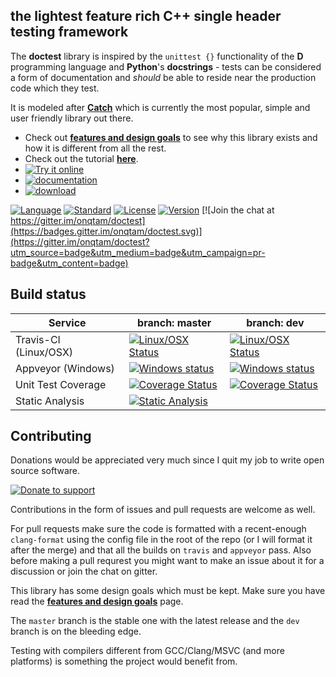 the lightest feature rich C++ single header testing framework
-------

The **doctest** library is inspired by the ```unittest {}``` functionality of the **D** programming language and **Python**'s **docstrings** - tests can be considered a form of documentation and _should_ be able to reside near the production code which they test.

It is modeled after [**Catch**](https://github.com/philsquared/Catch) which is currently the most popular, simple and user friendly library out there.


- Check out [**features and design goals**](doc/markdown/features.md#why-does-this-library-exist-and-how-is-it-different-from-all-the-rest) to see why this library exists and how it is different from all the rest.
- Check out the tutorial [**here**](doc/markdown/tutorial.md#tutorial).
- [![Try it online](https://img.shields.io/badge/try%20it-online-orange.svg)](http://melpon.org/wandbox/permlink/xvF0y5DTzIDLN98f)
- [![documentation](https://img.shields.io/badge/documentation-online%20%20%20%20%20-blue.svg)](doc/markdown/readme.md#reference)
- [![download](https://img.shields.io/badge/latest%20version%20%20-download-blue.svg)](https://raw.githubusercontent.com/onqtam/doctest/master/doctest/doctest.h)

[![Language](https://img.shields.io/badge/language-C++-blue.svg)](https://isocpp.org/)
[![Standard](https://img.shields.io/badge/c%2B%2B-98-blue.svg)](https://en.wikipedia.org/wiki/C%2B%2B#Standardization)
[![License](https://img.shields.io/badge/license-MIT-blue.svg)](https://opensource.org/licenses/MIT)
[![Version](https://badge.fury.io/gh/onqtam%2Fdoctest.svg)](https://github.com/onqtam/doctest/releases)
[![Join the chat at https://gitter.im/onqtam/doctest](https://badges.gitter.im/onqtam/doctest.svg)](https://gitter.im/onqtam/doctest?utm_source=badge&utm_medium=badge&utm_campaign=pr-badge&utm_content=badge)

Build status
------------

| Service               | branch: master | branch: dev |
|-----------------------|----------------|-------------|
| Travis-CI (Linux/OSX) | [![Linux/OSX Status](https://travis-ci.org/onqtam/doctest.svg?branch=master)](https://travis-ci.org/onqtam/doctest)| [![Linux/OSX Status](https://travis-ci.org/onqtam/doctest.svg?branch=dev)](https://travis-ci.org/onqtam/doctest)|
| Appveyor (Windows)    | [![Windows status](https://ci.appveyor.com/api/projects/status/j89qxtahyw1dp4gd/branch/master?svg=true)](https://ci.appveyor.com/project/onqtam/doctest/branch/master)| [![Windows status](https://ci.appveyor.com/api/projects/status/j89qxtahyw1dp4gd/branch/dev?svg=true)](https://ci.appveyor.com/project/onqtam/doctest/branch/dev)|
| Unit Test Coverage    | [![Coverage Status](https://coveralls.io/repos/github/onqtam/doctest/badge.svg?branch=master)](https://coveralls.io/github/onqtam/doctest?branch=master)|[![Coverage Status](https://coveralls.io/repos/github/onqtam/doctest/badge.svg?branch=dev)](https://coveralls.io/github/onqtam/doctest?branch=dev)|
| Static Analysis       | [![Static Analysis](https://scan.coverity.com/projects/7865/badge.svg)](https://scan.coverity.com/projects/onqtam-doctest)|   |

Contributing
------------

Donations would be appreciated very much since I quit my job to write open source software.

[![Donate to support](https://pledgie.com/campaigns/31280.png)](https://pledgie.com/campaigns/31280)

Contributions in the form of issues and pull requests are welcome as well.

For pull requests make sure the code is formatted with a recent-enough ```clang-format``` using the config file in the root of the repo (or I will format it after the merge) and that all the builds on ```travis``` and ```appveyor``` pass. Also before making a pull requrest you might want to make an issue about it for a discussion or join the chat on gitter. 

This library has some design goals which must be kept. Make sure you have read the [**features and design goals**](doc/markdown/features.md#features-and-design-goals) page.

The ```master``` branch is the stable one with the latest release and the ```dev``` branch is on the bleeding edge. 

Testing with compilers different from GCC/Clang/MSVC (and more platforms) is something the project would benefit from.
